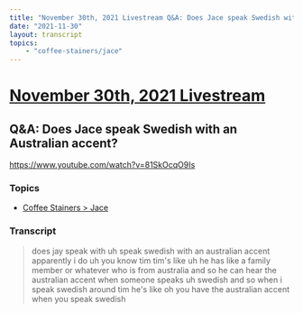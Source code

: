 ```yaml
---
title: "November 30th, 2021 Livestream Q&A: Does Jace speak Swedish with an Australian accent?"
date: "2021-11-30"
layout: transcript
topics:
    - "coffee-stainers/jace"
---
```

# [November 30th, 2021 Livestream](../2021-11-30.md)
## Q&A: Does Jace speak Swedish with an Australian accent?
https://www.youtube.com/watch?v=81SkOcqO9Is

### Topics
* [Coffee Stainers > Jace](../topics/coffee-stainers/jace.md)

### Transcript

> does jay speak with uh speak swedish with an australian accent apparently i do uh you know tim tim's like uh he has like a family member or whatever who is from australia and so he can hear the australian accent when someone speaks uh swedish and so when i speak swedish around tim he's like oh you have the australian accent when you speak swedish
